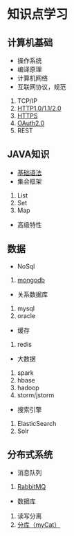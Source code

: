# 知识点学习
## 计算机基础
* 操作系统
* 编译原理
* 计算机网络
* 互联网协议，规范

1. TCP/IP
2. [HTTP1.0/1.1/2.0](./computer-base/internet-protocol&specification/http.md)
3. [HTTPS](./computer-base/internet-protocol&specification/https.md)
4. [OAuth2.0](./computer-base/internet-protocol&specification/OAuth2.0.md)
5. REST

## JAVA知识
* [基础语法](./java-knowledge/basic-grammar.md)
* 集合框架

1. List
2. Set
3. Map

* 高级特性

## 数据
* NoSql

1. [mongodb](./data/nosql/mongodb.md)

* 关系数据库

1. mysql
2. oracle

* 缓存

1. redis

* 大数据

1. spark
2. hbase
3. hadoop
4. storm/jstorm

* 搜索引擎

1. ElasticSearch
2. Solr

## 分布式系统
* 消息队列

1. [RabbitMQ](./distributed-system/MQ/RabbitMQ.md)
* 数据库

1. 读写分离
2. [分库（myCat）](./distributed-system/DB/depots.md)